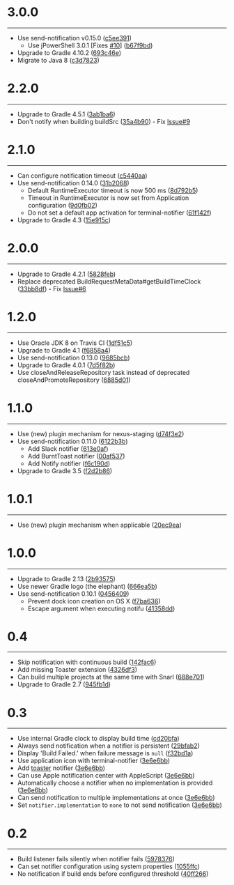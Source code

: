# 3.0.0
***

- Use send-notification v0.15.0 ([c5ee391](http://github.com/jcgay/gradle-notifier/commit/c5ee3917fca1d6bdaa6808f66c5d6141fbb7e38f))
    - Use jPowerShell 3.0.1 [Fixes [#10](https://github.com/jcgay/send-notification/issues/10)] ([b67f9bd](http://github.com/jcgay/send-notification/commit/b67f9bda4e8290468328ab10b97fc3c5a1b1c37b))
- Upgrade to Gradle 4.10.2 ([693c46e](http://github.com/jcgay/gradle-notifier/commit/693c46e087a1ab386758b193bcc3c08077dd64b7))
- Migrate to Java 8 ([c3d7823](http://github.com/jcgay/gradle-notifier/commit/c3d7823d7882a9c049e84ab65bcb5ab670260e3a))

# 2.2.0
***

- Upgrade to Gradle 4.5.1 ([3ab1ba6](http://github.com/jcgay/gradle-notifier/commit/3ab1ba6b2aaaf271bdb13275d30a3b15960aafe4))
- Don't notify when building buildSrc ([35a4b90](http://github.com/jcgay/gradle-notifier/commit/35a4b902a44a4344d6612c8446f0fa69092ffc7e)) - Fix [Issue#9](https://github.com/jcgay/gradle-notifier/issues/9)

# 2.1.0
***

- Can configure notification timeout ([c5440aa](http://github.com/jcgay/gradle-notifier/commit/c5440aa06026d093c9d7ed5062eeb1b12d495918))
- Use send-notification 0.14.0 ([31b2068](http://github.com/jcgay/gradle-notifier/commit/31b20682406d4aab4fd93bb4bb37d20df0d6d6f2))
    - Default RuntimeExecutor timeout is now 500 ms ([8d792b5](http://github.com/jcgay/send-notification/commit/8d792b5642264403b9072f61cd2c2d8d4e642598))
    - Timeout in RuntimeExecutor is now set from Application configuration ([9d0fb02](http://github.com/jcgay/send-notification/commit/9d0fb0226df88cba08a9549f4ded2150052b3134))
    - Do not set a default app activation for terminal-notifier ([61f142f](http://github.com/jcgay/send-notification/commit/61f142f0940542117a3494e034bb723797337faf))
- Upgrade to Gradle 4.3 ([15e915c](http://github.com/jcgay/gradle-notifier/commit/15e915c57d2a7d27b10667d383926d56a8ab7c92))

# 2.0.0
***

- Upgrade to Gradle 4.2.1 ([5828feb](http://github.com/jcgay/gradle-notifier/commit/5828feb0c0a5c6ce7543b04ee5d88162b586b11d))
- Replace deprecated BuildRequestMetaData#getBuildTimeClock ([33bb8df](http://github.com/jcgay/gradle-notifier/commit/33bb8df76aebee38163f35d00e4117be52350d7c)) - Fix [Issue#6](https://github.com/jcgay/gradle-notifier/issues/6)

# 1.2.0
***

- Use Oracle JDK 8 on Travis CI ([1df51c5](http://github.com/jcgay/gradle-notifier/commit/1df51c54c10e5564da516318f5a063738474534a))
- Upgrade to Gradle 4.1 ([f6858a4](http://github.com/jcgay/gradle-notifier/commit/f6858a4cd75a15936021f8eb3e1a1617c2095768))
- Use send-notification 0.13.0 ([9685bcb](http://github.com/jcgay/gradle-notifier/commit/9685bcb60bafab217e9d12df87828b2a3fc3d87b))
- Upgrade to Gradle 4.0.1 ([7d5f82b](http://github.com/jcgay/gradle-notifier/commit/7d5f82b54588b2fec9ddb449ef13de48324278d2))
- Use closeAndReleaseRepository task instead of deprecated closeAndPromoteRepository ([6885d01](http://github.com/jcgay/gradle-notifier/commit/6885d01b57dbbea44d3f47dc6874a4b19e182476))

# 1.1.0
***

- Use (new) plugin mechanism for nexus-staging ([d74f3e2](http://github.com/jcgay/gradle-notifier/commit/d74f3e2c1640fc9de28193cc31c6cd1d57133e61))
- Use send-notification 0.11.0 ([6122b3b](http://github.com/jcgay/gradle-notifier/commit/6122b3bc79732d85ac07dac916d057c0c721dc1f))
  * Add Slack notifier ([613e0af](http://github.com/jcgay/send-notification/commit/613e0af8ad444b89f231a26e36e800efef8f26e2))
  * Add BurntToast notifier ([00af537](http://github.com/jcgay/send-notification/commit/00af5378207297374f8b9c42feb7ebd149a6498d))
  * Add Notify notifier ([f6c190d](http://github.com/jcgay/send-notification/commit/f6c190dddb8160996ae84372b11bd20cb1fc8e5a))
- Upgrade to Gradle 3.5 ([f2d2b86](http://github.com/jcgay/gradle-notifier/commit/f2d2b8682533d0809e7d15d6fc368605e2821bcc))

# 1.0.1
***

- Use (new) plugin mechanism when applicable ([20ec9ea](http://github.com/jcgay/gradle-notifier/commit/20ec9eadf9867a46a5b6c84da0df74d1366a1d0d))

# 1.0.0
***

- Upgrade to Gradle 2.13 ([2b93575](http://github.com/jcgay/gradle-notifier/commit/2b93575f5d8c904b20c224e48898666f3eae0e62))
- Use newer Gradle logo (the elephant) ([666ea5b](http://github.com/jcgay/gradle-notifier/commit/666ea5b25cc0be1195b0b4e54273b0011e572891))
- Use send-notification 0.10.1 ([0456409](http://github.com/jcgay/gradle-notifier/commit/0456409a95eeb2da34bacda2c29d53fe6407039f))
    - Prevent dock icon creation on OS X ([f7ba636](http://github.com/jcgay/send-notification/commit/f7ba63631fe6e1c9f2bbad126164eeca1cf2d7b5))
    - Escape argument when executing notifu ([41358dd](http://github.com/jcgay/send-notification/commit/41358ddc20125d35996ebba5545c00e2b66ff31f))

# 0.4
***

- Skip notification with continuous build ([142fac6](http://github.com/jcgay/gradle-notifier/commit/142fac6a1aee743e4edd1f084e2229df40a4cc39))
- Add missing Toaster extension ([4326df3](http://github.com/jcgay/gradle-notifier/commit/4326df326088dfd05d6152e27bbf10bb08e8d245))
- Can build multiple projects at the same time with Snarl ([688e701](http://github.com/jcgay/gradle-notifier/commit/688e7019805cc5f3c953a1d5a56c0a9fc6e3b433))
- Upgrade to Gradle 2.7 ([945fb1d](http://github.com/jcgay/gradle-notifier/commit/945fb1db398b89e0ecef73b8fec14b45aaa48117))

# 0.3
***

- Use internal Gradle clock to display build time ([cd20bfa](http://github.com/jcgay/gradle-notifier/commit/cd20bfa4cfd27f8c2f7721fb12670d750a675c55))
- Always send notification when a notifier is persistent ([29bfab2](http://github.com/jcgay/gradle-notifier/commit/29bfab2398bac4a3bea9d2624f7198053680625d))
- Display 'Build Failed.' when failure message is `null` ([f32bd1a](http://github.com/jcgay/gradle-notifier/commit/f32bd1aa5f04dbef68b7518807dbc36ba2496756))
- Use application icon with terminal-notifier ([3e6e6bb](http://github.com/jcgay/gradle-notifier/commit/3e6e6bb35356292ab44009826814498a7810cd7a))
- Add [toaster](https://github.com/nels-o/toaster) notifier ([3e6e6bb](http://github.com/jcgay/gradle-notifier/commit/3e6e6bb35356292ab44009826814498a7810cd7a))
- Can use Apple notification center with AppleScript ([3e6e6bb](http://github.com/jcgay/gradle-notifier/commit/3e6e6bb35356292ab44009826814498a7810cd7a))
- Automatically choose a notifier when no implementation is provided ([3e6e6bb](http://github.com/jcgay/gradle-notifier/commit/3e6e6bb35356292ab44009826814498a7810cd7a))
- Can send notification to multiple implementations at once ([3e6e6bb](http://github.com/jcgay/gradle-notifier/commit/3e6e6bb35356292ab44009826814498a7810cd7a))
- Set `notifier.implementation` to `none` to not send notification ([3e6e6bb](http://github.com/jcgay/gradle-notifier/commit/3e6e6bb35356292ab44009826814498a7810cd7a))


# 0.2
***

- Build listener fails silently when notifier fails ([5978376](http://github.com/jcgay/gradle-notifier/commit/5978376cbcf7765a021b06234e91968deeae1b98))
- Can set notifier configuration using system properties ([1055ffc](http://github.com/jcgay/gradle-notifier/commit/1055ffc4961b869fefad080b717d41c307a2b1d1))
- No notification if build ends before configured threshold ([40ff266](http://github.com/jcgay/gradle-notifier/commit/40ff266ab716f49cc7a698c39c4214aa976d1d5e))

